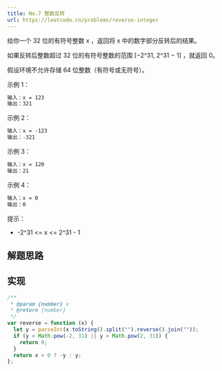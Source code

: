 ```yaml
---
title: No.7 整数反转
url: https://leetcode.cn/problems/reverse-integer
---
```


给你一个 32 位的有符号整数 x ，返回将 x 中的数字部分反转后的结果。

如果反转后整数超过 32 位的有符号整数的范围 \[−2^31, 2^31 − 1\] ，就返回 0。

假设环境不允许存储 64 位整数（有符号或无符号）。

示例 1：

```md
输入：x = 123
输出：321
```

示例 2：

```md
输入：x = -123
输出：-321
```

示例 3：

```md
输入：x = 120
输出：21
```

示例 4：

```md
输入：x = 0
输出：0
```

提示：

- -2^31 <= x <= 2^31 - 1

## 解题思路

## 实现

```js
/**
 * @param {number} x
 * @return {number}
 */
var reverse = function (x) {
  let y = parseInt(x.toString().split("").reverse().join(""));
  if (y < Math.pow(-2, 31) || y > Math.pow(2, 31)) {
    return 0;
  }
  return x < 0 ? -y : y;
};
```
